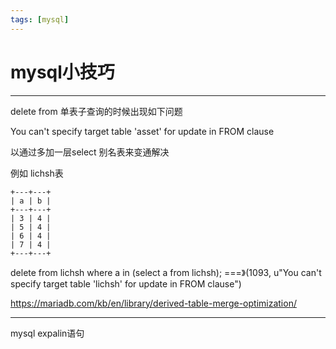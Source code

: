 ```yaml
---
tags: [mysql]
---
```

# mysql小技巧
---

delete from 单表子查询的时候出现如下问题

You can't specify target table 'asset' for update in FROM clause

以通过多加一层select 别名表来变通解决

例如
lichsh表
```
+---+---+
| a | b |
+---+---+
| 3 | 4 |
| 5 | 4 |
| 6 | 4 |
| 7 | 4 |
+---+---+
```

delete from lichsh where a in (select a from lichsh);  ===》(1093, u"You can't specify target table 'lichsh' for update in FROM clause")


https://mariadb.com/kb/en/library/derived-table-merge-optimization/

---

mysql expalin语句
